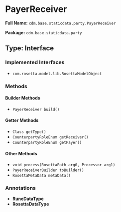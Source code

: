 # PayerReceiver

**Full Name:** `cdm.base.staticdata.party.PayerReceiver`

**Package:** `cdm.base.staticdata.party`

## Type: Interface

### Implemented Interfaces

- `com.rosetta.model.lib.RosettaModelObject`

### Methods

#### Builder Methods

- `PayerReceiver build()`

#### Getter Methods

- `Class getType()`
- `CounterpartyRoleEnum getReceiver()`
- `CounterpartyRoleEnum getPayer()`

#### Other Methods

- `void process(RosettaPath arg0, Processor arg1)`
- `PayerReceiverBuilder toBuilder()`
- `RosettaMetaData metaData()`

### Annotations

- **RuneDataType**
- **RosettaDataType**

